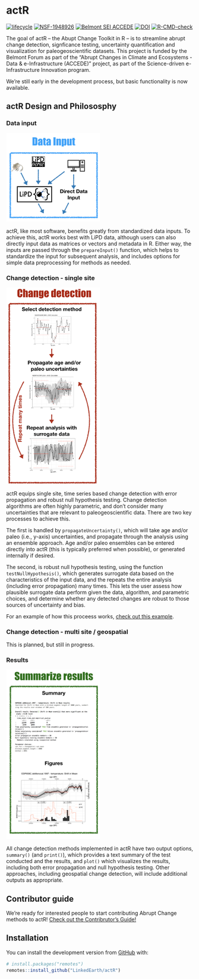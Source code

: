 
<!-- README.md is generated from README.Rmd. Please edit that file -->

# actR

<!-- badges: start -->

[![lifecycle](https://img.shields.io/badge/lifecycle-experimental-orange.svg)](https://www.tidyverse.org/lifecycle/#experimental)
[![NSF-1948926](https://img.shields.io/badge/NSF-1929460-blue.svg)](https://nsf.gov/awardsearch/showAward?AWD_ID=1929460)
[![Belmont SEI
ACCEDE](https://img.shields.io/badge/Belmont%20SEI-ACCEDE-blue)](https://www.belmontforum.org/archives/projects/abrupt-change-in-climate-and-ecosystems-where-are-the-tipping-points)
[![DOI](https://zenodo.org/badge/359257314.svg)](https://zenodo.org/badge/latestdoi/359257314)
[![R-CMD-check](https://github.com/LinkedEarth/actR/actions/workflows/R-CMD-check.yaml/badge.svg)](https://github.com/LinkedEarth/actR/actions/workflows/R-CMD-check.yaml)
<!-- badges: end -->

The goal of actR – the Abupt Change Toolkit in R – is to streamline
abrupt change detection, signficance testing, uncertainty quantification
and visualization for paleogeoscientific datasets. This project is
funded by the Belmont Forum as part of the “Abrupt Changes in Climate
and Ecosystems - Data & e-Infrastructure (ACCEDE)” project, as part of
the Science-driven e-Infrastructure Innovation program.

We’re still early in the development process, but basic functionality is
now available.

## actR Design and Philososphy

### Data input

<img src="docs/DataInputDiagram.png" width="50%" />

actR, like most software, benefits greatly from standardized data
inputs. To achieve this, actR works best with LiPD data, although users
can also directly input data as matrices or vectors and metadata in R.
Either way, the inputs are passed through the `prepareInput()` function,
which helps to standardize the input for subsequent analysis, and
includes options for simple data preprocessing for methods as needed.

### Change detection - single site

<img src="docs/ChangeDetectionDiagram.png" width="50%" />

actR equips single site, time series based change detection with error
propagation and robust null hypothesis testing. Change detection
algorithms are often highly parametric, and don’t consider many
uncertainties that are relevant to paleogeoscientific data. There are
two key processes to achieve this.

The first is handled by `propagateUncertainty()`, which will take age
and/or paleo (i.e., y-axis) uncertainties, and propagate through the
analysis using an ensemble approach. Age and/or paleo ensembles can be
entered directly into actR (this is typically preferred when possible),
or generated internally if desired.

The second, is robust null hypothesis testing, using the function
`testNullHypothesis()`, which generates surrogate data based on the
characteristics of the input data, and the repeats the entire analysis
(including error propagation) many times. This lets the user assess how
plausible surrogate data perform given the data, algorithm, and
parametric choices, and determine whether any detected changes are
robust to those sources of uncertainty and bias.

For an example of how this proceess works, [check out this
example](articles/detectExcursion.html).

### Change detection - multi site / geospatial

This is planned, but still in progress.

### Results

<img src="docs/SummarizeResultsDiagram.png" width="50%" />

All change detection methods implemented in actR have two output
options, `summary()` (and `print()`), which provides a text summary of
the test conducted and the results, and `plot()` which visualizes the
results, including both error propagation and null hypothesis testing.
Other approaches, including geospatial change detection, will include
additional outputs as appropriate.

## Contributor guide

We’re ready for interested people to start contributing Abrupt Change
methods to actR! [Check out the Contribrutor’s
Guide!](contributor_guide.html)

## Installation

You can install the development version from
[GitHub](https://github.com/) with:

``` r
# install.packages("remotes")
remotes::install_github("LinkedEarth/actR")
```

